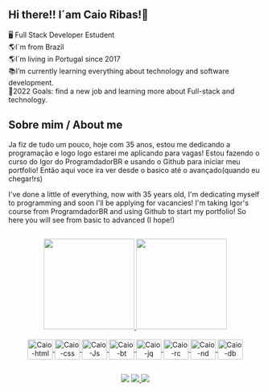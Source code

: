 ## Hi there!! I´am Caio Ribas!👋

🖥 Full Stack Developer Estudent<br>
🌎I´m from Brazil<br>
🌎I´m living in Portugal since 2017<br>
📚I’m currently learning everything about technology and software development.<br>
📢2022 Goals: find a new job and learning more about Full-stack and technology.<br>

## Sobre mim / About me 
 Ja fiz de tudo um pouco, hoje com 35 anos, estou me dedicando a programação e logo logo estarei me aplicando para vagas!
 Estou fazendo o curso do Igor do ProgramdadorBR e usando o Github para iniciar meu portfolio! 
 Então aqui voce ira ver desde o basico até o avançado(quando eu chegar!rs)

 I've done a little of everything, now with 35 years old, I'm dedicating myself to programming and soon I'll be applying for vacancies!
  I'm taking Igor's course from ProgramdadorBR and using Github to start my portfolio!
  So here you will see from basic to advanced (I hope!) 
##

<div align="center">
  <a href="https://github.com/caioapoc">
  <img height="180em" src="https://github-readme-stats.vercel.app/api?username=CaioApoc&show_icons=true&theme=dark&include_all_commits=true&count_private=true"/>
  <img height="180em" src="https://github-readme-stats.vercel.app/api/top-langs/?username=CaioApoc&layout=compact&langs_count=7&theme=dark"/>
</div>
<div align="center" style="display: inline_block"><br>
  <img align="center" alt="Caio-html" height="40" width="50" src="https://cdn.jsdelivr.net/gh/devicons/devicon/icons/html5/html5-original-wordmark.svg" />
  <img align="center" alt="Caio-css" height="40" width="50" src="https://cdn.jsdelivr.net/gh/devicons/devicon/icons/css3/css3-original-wordmark.svg" />
  <img align="center" alt="Caio-Js" height="40" width="50" src="https://cdn.jsdelivr.net/gh/devicons/devicon/icons/javascript/javascript-original.svg" />
  <img align="center" alt="Caio-bt" height="40" width="50" src="https://cdn.jsdelivr.net/gh/devicons/devicon/icons/bootstrap/bootstrap-plain-wordmark.svg" />
  <img align="center" alt="Caio-jq" height="40" width="50" src="https://cdn.jsdelivr.net/gh/devicons/devicon/icons/jquery/jquery-original-wordmark.svg" />
  <img align="center" alt="Caio-rc" height="40" width="50" src="https://cdn.jsdelivr.net/gh/devicons/devicon/icons/react/react-original-wordmark.svg" />
  <img align="center" alt="Caio-nd" height="40" width="50" src="https://cdn.jsdelivr.net/gh/devicons/devicon/icons/nodejs/nodejs-original-wordmark.svg" />
  <img align="center" alt="Caio-db" height="40" width="50" src="https://cdn.jsdelivr.net/gh/devicons/devicon/icons/mongodb/mongodb-original-wordmark.svg" />
  </div>
  
  ##
  
  <div align="center">
 <a href="https://www.linkedin.com/in/caio-ribas-apocalypse-nogueira-2b152210b" target="_blank"><img src="https://img.shields.io/badge/-LinkedIn-%230077B5?style=for-the-badge&logo=linkedin&logoColor=white" target="_blank"></a>
 <a href = "mailto:caio_apocalypse@hotmail.com"><img src="https://img.shields.io/badge/Microsoft_Outlook-0078D4?style=for-the-badge&logo=microsoft-outlook&logoColor=white" target="_blank"> 
 <a href="https://instagram.com/caioapoc" target="_blank"><img src="https://img.shields.io/badge/-Instagram-%23E4405F?style=for-the-badge&logo=instagram&logoColor=white" target="_blank"></a>  
</div>
